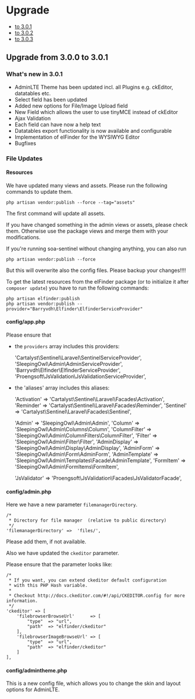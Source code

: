 # Upgrade

- [to 3.0.1](#3_0_1)
- [to 3.0.2](#3_0_2)
- [to 3.0.3](#3_0_3)

<a name="3_0_1"></a>
## Upgrade from 3.0.0 to 3.0.1

### What's new in 3.0.1

* AdminLTE Theme has been updated incl. all Plugins e.g. ckEditor, datatables etc.
* Select field has been updated
* Added new options for File/Image Upload field
* New Field which allows the user to use tinyMCE instead of ckEditor
* Ajax Validation
* Each field can have now a help text
* Datatables export functionality is now available and configurable
* Implementation of elFinder for the WYSIWYG Editor
* Bugfixes


### File Updates

#### Resources
We have updated many views and assets.
Please run the following commands to update them. 

	php artisan vendor:publish --force --tag="assets"

The first command will update all assets.

If you have changed something in the admin views or assets, please check them.
Otherwise use the package views and merge them with your modifications.

If you're running soa-sentinel without changing anything, you can also run

	php artisan vendor:publish --force

But this will overwrite also the config files. Please backup your changes!!!!	

To get the latest resources from the elFinder package (or to initialize it after `composer update`) you have to run the following commands:

	php artisan elfinder:publish
	php artisan vendor:publish --provider="Barryvdh\Elfinder\ElfinderServiceProvider"

#### config/app.php 

Please ensure that 

- the `providers` array includes this providers:

    'Cartalyst\Sentinel\Laravel\SentinelServiceProvider',
    'SleepingOwl\Admin\AdminServiceProvider',
    'Barryvdh\Elfinder\ElfinderServiceProvider',
    'Proengsoft\JsValidation\JsValidationServiceProvider',

- the 'aliases' array includes this aliases:

    'Activation'    => 'Cartalyst\Sentinel\Laravel\Facades\Activation',
    'Reminder'      => 'Cartalyst\Sentinel\Laravel\Facades\Reminder',
    'Sentinel'      => 'Cartalyst\Sentinel\Laravel\Facades\Sentinel',

    'Admin'         => 'SleepingOwl\Admin\Admin',
    'Column'        => 'SleepingOwl\Admin\Columns\Column',
    'ColumnFilter'  => 'SleepingOwl\Admin\ColumnFilters\ColumnFilter',
    'Filter'        => 'SleepingOwl\Admin\Filter\Filter',
    'AdminDisplay'  => 'SleepingOwl\Admin\Display\AdminDisplay',
    'AdminForm'     => 'SleepingOwl\Admin\Form\AdminForm',
    'AdminTemplate' => 'SleepingOwl\Admin\Templates\Facade\AdminTemplate',
    'FormItem'      => 'SleepingOwl\Admin\FormItems\FormItem',

    'JsValidator'   => 'Proengsoft\JsValidation\Facades\JsValidatorFacade',


#### config/admin.php

Here we have a new parameter `filemanagerDirectory`.

	/*
	 * Directory for file manager  (relative to public directory)
	 */
	'filemanagerDirectory' =>  'files/',

Please add them, if not available.

Also we have updated the `ckeditor` parameter.

Please ensure that the parameter looks like:


	/*
	 * If you want, you can extend ckeditor default configuration
	 * with this PHP Hash variable.
	 *
	 * Checkout http://docs.ckeditor.com/#!/api/CKEDITOR.config for more information.
	 */
	'ckeditor' => [
		'filebrowserBrowseUrl' 		=> [
			"type" 	=> "url",
			"path"	=> "elfinder/ckeditor" 
		],
		'filebrowserImageBrowseUrl' => [
			"type" 	=> "url",
			"path"	=> "elfinder/ckeditor" 
		]
	],


#### config/admintheme.php 

This is a new config file, which allows you to change the skin and layout options for AdminLTE.	